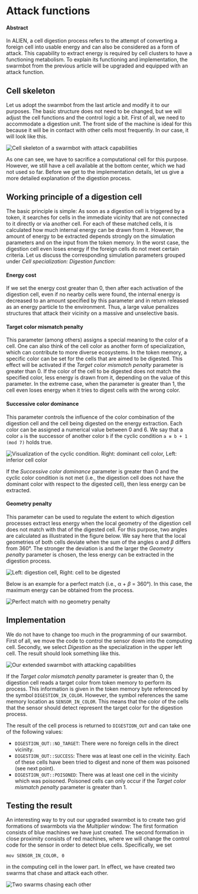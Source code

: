 # Attack functions

#### Abstract

In ALIEN, a cell digestion process refers to the attempt of converting a foreign cell into usable energy and can also be considered as a form of attack. This capability to extract energy is required by cell clusters to have a functioning metabolism. To explain its functioning and implementation, the swarmbot from the previous article will be upgraded and equipped with an attack function.

## Cell skeleton

Let us adopt the swarmbot from the last article and modify it to our purposes. The basic structure does not need to be changed, but we will adjust the cell functions and the control logic a bit. First of all, we need to accommodate a digestion unit. The front side of the machine is ideal for this because it will be in contact with other cells most frequently. In our case, it will look like this.

![Cell skeleton of a swarmbot with attack capabilities](<../../.gitbook/assets/skeleton attacker.svg>)

As one can see, we have to sacrifice a computational cell for this purpose. However, we still have a cell available at the bottom center, which we had not used so far. Before we get to the implementation details, let us give a more detailed explanation of the digestion process.

## Working principle of a digestion cell

The basic principle is simple: As soon as a digestion cell is triggered by a token, it searches for cells in the immediate vicinity that are not connected to it directly or via another cell. For each of these matched cells, it is calculated how much internal energy can be drawn from it. However, the amount of energy to be extracted depends strongly on the simulation parameters and on the input from the token memory. In the worst case, the digestion cell even loses energy if the foreign cells do not meet certain criteria. Let us discuss the corresponding simulation parameters grouped under _Cell specialization: Digestion function_:

#### Energy cost

If we set the energy cost greater than 0, then after each activation of the digestion cell, even if no nearby cells were found, the internal energy is decreased to an amount specified by this parameter and in return released as an energy particle to the environment. Thus, a large value penalizes structures that attack their vicinity on a massive and unselective basis.

#### Target color mismatch penalty

This parameter (among others) assigns a special meaning to the color of a cell. One can also think of the cell color as another form of specialization, which can contribute to more diverse ecosystems. In the token memory, a specific color can be set for the cells that are aimed to be digested. This effect will be activated if the _Target color mismatch penalty_ parameter is greater than 0. If the color of the cell to be digested does not match the specified color, less energy is drawn from it, depending on the value of this parameter. In the extreme case, when the parameter is greater than 1, the cell even loses energy when it tries to digest cells with the wrong color.

#### Successive color dominance

This parameter controls the influence of the color combination of the digestion cell and the cell being digested on the energy extraction. Each color can be assigned a numerical value between 0 and 6. We say that a color `a` is the successor of another color `b` if the cyclic condition `a ≡ b + 1 (mod 7)` holds true.&#x20;

![Visualization of the cyclic condition. Right: dominant cell color, Left: inferior cell color](<../../.gitbook/assets/color dominance.svg>)

If the _Successive color dominance_ parameter is greater than 0 and the cyclic color condition is not met (i.e., the digestion cell does not have the dominant color with respect to the digested cell), then less energy can be extracted.

#### Geometry penalty

This parameter can be used to regulate the extent to which digestion processes extract less energy when the local geometry of the digestion cell does not match with that of the digested cell. For this purpose, two angles are calculated as illustrated in the figure below. We say here that the local geometries of both cells deviate when the sum of the angles α and _β_ differs from 360°. The stronger the deviation is and the larger the _Geometry penalty_ parameter is chosen, the less energy can be extracted in the digestion process.

![Left: digestion cell, Right: cell to be digested](<../../.gitbook/assets/geometry penalty.svg>)

Below is an example for a perfect match (i.e., α + _β_ = 360°). In this case, the maximum energy can be obtained from the process.

![Perfect match with no geometry penalty](<../../.gitbook/assets/geometry match.svg>)

## Implementation

We do not have to change too much in the programming of our swarmbot. First of all, we move the code to control the sensor down into the computing cell. Secondly, we select _Digestion_ as the specialization in the upper left cell. The result should look something like this.

![Our extended swarmbot with attacking capabilities](<../../.gitbook/assets/swarmbot upgraded.PNG>)

If the _Target color mismatch penalty_ parameter is greater than 0, the digestion cell reads a target color from token memory to perform its process. This information is given in the token memory byte referenced by the symbol `DIGESTION_IN_COLOR`. However, the symbol references the same memory location as `SENSOR_IN_COLOR`. This means that the color of the cells that the sensor should detect represent the target color for the digestion process.

The result of the cell process is returned to `DIGESTION_OUT` and can take one of the following values:

* `DIGESTION_OUT::NO_TARGET`: There were no foreign cells in the direct vicinity.
* `DIGESTION_OUT::SUCCESS`: There was at least one cell in the vicinity. Each of these cells have been tried to digest and none of them was poisoned (see next point).
* `DIGESTION_OUT::POISONED`:  There was at least one cell in the vicinity which was poisoned. Poisoned cells can only occur if the _Target color mismatch penalty_ parameter is greater than 1.

## Testing the result

An interesting way to try out our upgraded swarmbot is to create two grid formations of swarmbots via the _Multiplier_ window: The first formation consists of blue machines we have just created. The second formation in close proximity consists of red machines, where we will change the control code for the sensor in order to detect blue cells. Specifically, we set

```
mov SENSOR_IN_COLOR, 0
```

in the computing cell in the lower part. In effect, we have created two swarms that chase and attack each other.

![Two swarms chasing each other](<../../.gitbook/assets/swarmbot fighting.PNG>)
